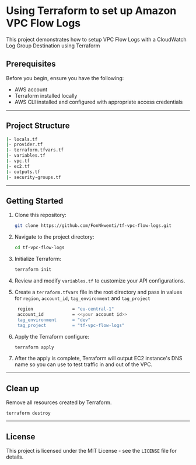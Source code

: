 # Using Terraform to set up Amazon VPC Flow Logs
This project demonstrates how to setup VPC Flow Logs with a CloudWatch Log Group Destination using Terraform

## Prerequisites
Before you begin, ensure you have the following:

- AWS account
- Terraform installed locally
- AWS CLI installed and configured with appropriate access credentials

<!-- ## Architecture
![Diagram](private-rest-api-part2-white.webp) -->

---

## Project Structure
```bash
|- locals.tf
|- provider.tf
|- terraform.tfvars.tf
|- variables.tf
|- vpc.tf
|- ec2.tf
|- outputs.tf
|- security-groups.tf
```
---
## Getting Started

1. Clone this repository:

   ```bash
   git clone https://github.com/FonNkwenti/tf-vpc-flow-logs.git
   ```
2. Navigate to the project directory:
   ```bash
   cd tf-vpc-flow-logs
   ```
3. Initialize Terraform:
   ```bash
   terraform init
   ```
4. Review and modify `variables.tf` to customize your API configurations.
5. Create a `terraform.tfvars` file in the root directory and pass in values for `region`, `account_id`, `tag_environment` and `tag_project`
   ```bash
    region               = "eu-central-1"
    account_id           = <<your account id>>
    tag_environment      = "dev"
    tag_project          = "tf-vpc-flow-logs"
   ```
6. Apply the Terraform configure:
   ```bash
   terraform apply
   ```
7. After the apply is complete, Terraform will output EC2 instance's DNS name so you can use to test traffic in and out of the VPC.

---

## Clean up
Remove all resources created by Terraform.
   ```
   terraform destroy
   ```

---

<!-- ## Tutorials
[Private Serverless REST API with API Gateway: Lambda, DynamoDB, VPC Endpoints & Terraform - Part 1](https://www.serverlessguru.com/blog/private-serverless-rest-api-with-api-gateway-lambda-dynamodb-vpc-endpoints-terraform---part-1) -->

## License

This project is licensed under the MIT License - see the `LICENSE` file for details.
